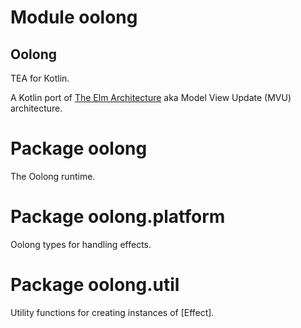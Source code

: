 # Module oolong

## Oolong
TEA for Kotlin.

A Kotlin port of [The Elm Architecture][1] aka Model View Update (MVU) architecture.

# Package oolong
The Oolong runtime.

# Package oolong.platform
Oolong types for handling effects.

# Package oolong.util
Utility functions for creating instances of [Effect].

[1]: https://guide.elm-lang.org/architecture/
